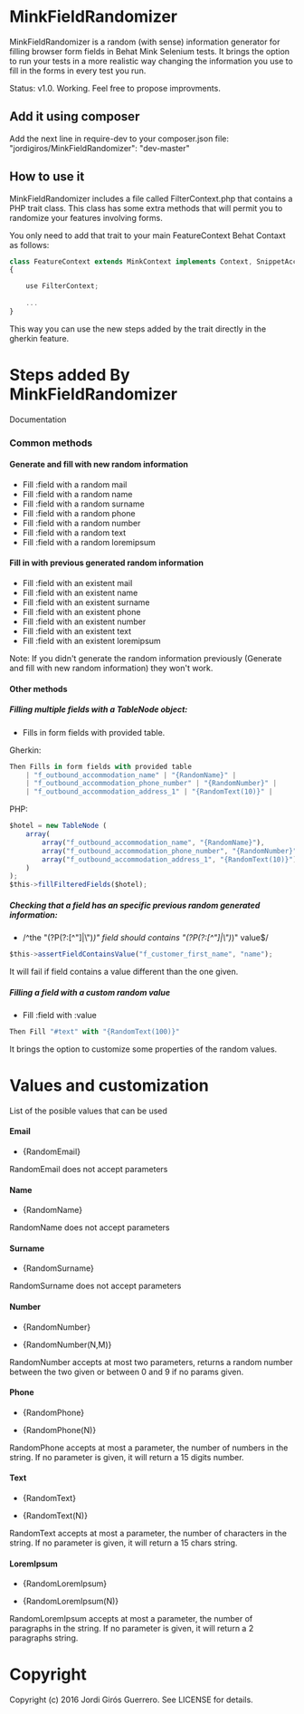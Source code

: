 # MinkFieldRandomizer
MinkFieldRandomizer is a random (with sense) information generator for filling browser form fields in Behat Mink Selenium tests. It brings the option to run your tests in a more realistic way changing the information you use to fill in the forms in every test you run.

Status: v1.0. Working.
Feel free to propose improvments.

## Add it using composer
Add the next line in require-dev to your composer.json file:
"jordigiros/MinkFieldRandomizer": "dev-master"

## How to use it
MinkFieldRandomizer includes a file called FilterContext.php that contains a PHP trait class. This class has some extra methods that will permit you to randomize your features involving forms.

You only need to add that trait to your main FeatureContext Behat Contaxt as follows:

```javascript
class FeatureContext extends MinkContext implements Context, SnippetAcceptingContext
{

    use FilterContext;
    
    ...
}
```

This way you can use the new steps added by the trait directly in the gherkin feature.

# Steps added By MinkFieldRandomizer

Documentation

### Common methods

#### Generate and fill with new random information

 * Fill :field with a random mail
 * Fill :field with a random name
 * Fill :field with a random surname
 * Fill :field with a random phone
 * Fill :field with a random number
 * Fill :field with a random text
 * Fill :field with a random loremipsum

#### Fill in with previous generated random information

 * Fill :field with an existent mail
 * Fill :field with an existent name
 * Fill :field with an existent surname
 * Fill :field with an existent phone
 * Fill :field with an existent number
 * Fill :field with an existent text
 * Fill :field with an existent loremipsum

Note: If you didn't generate the random information previously (Generate and fill with new random information) they won't work.

#### Other methods

##### Filling multiple fields with a TableNode object:

 * Fills in form fields with provided table. 

Gherkin:
```javascript
Then Fills in form fields with provided table
	| "f_outbound_accommodation_name" | "{RandomName}" |
	| "f_outbound_accommodation_phone_number" | "{RandomNumber}" |
	| "f_outbound_accommodation_address_1" | "{RandomText(10)}" |
````

PHP:
```javascript
$hotel = new TableNode (
    array(
        array("f_outbound_accommodation_name", "{RandomName}"),
        array("f_outbound_accommodation_phone_number", "{RandomNumber}"),
        array("f_outbound_accommodation_address_1", "{RandomText(10)}")
    )
);
$this->fillFilteredFields($hotel);
```

##### Checking that a field has an specific previous random generated information:

 * /^the "(?P<field>(?:[^"]|\\")*)" field should contains "(?P<value>(?:[^"]|\\")*)" value$/

```javascript
$this->assertFieldContainsValue("f_customer_first_name", "name");
```

It will fail if field contains a value different than the one given.

##### Filling a field with a custom random value

 * Fill :field with :value

```javascript
Then Fill "#text" with "{RandomText(100)}"
```

It brings the option to customize some properties of the random values.


# Values and customization

List of the posible values that can be used

#### Email
 * {RandomEmail}

RandomEmail does not accept parameters

#### Name
 * {RandomName}

RandomName does not accept parameters

#### Surname
 * {RandomSurname}

RandomSurname does not accept parameters

#### Number
 * {RandomNumber}

 * {RandomNumber(N,M)}

RandomNumber accepts at most two parameters, returns a random number between the two given or between 0 and 9 if no params given.

#### Phone
 * {RandomPhone}

 * {RandomPhone(N)}

RandomPhone accepts at most a parameter, the number of numbers in the string.
If no parameter is given, it will return a 15 digits number.

#### Text
 * {RandomText}

 * {RandomText(N)}

RandomText accepts at most a parameter, the number of characters in the string.
If no parameter is given, it will return a 15 chars string.

#### LoremIpsum
 * {RandomLoremIpsum}

 * {RandomLoremIpsum(N)}

RandomLoremIpsum accepts at most a parameter, the number of paragraphs in the string.
If no parameter is given, it will return a 2 paragraphs string.


# Copyright

Copyright (c) 2016 Jordi Girós Guerrero. See LICENSE for details.
